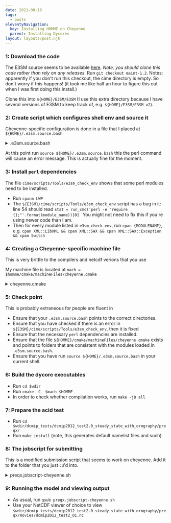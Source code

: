 ```yaml
---
date: 2021-08-16
tags:
  - posts
eleventyNavigation:
  key: Installing HOMME on Cheyenne
  parent: Installing Dycores
layout: layouts/post.njk
---
```




### 1: Download the code

The E3SM source seems to be available [here](https://github.com/E3SM-Project/E3SM).
_Note, you should clone this code rather than rely on any releases._
Run `git checkout maint-1.2`.
<span class="todo">
  Notes: apparently if you don't run this checkout, the cime directory is empty. So don't worry if this happens! (it took me like half an hour to figure this out when I was first doing this install.)
</span>

Clone this into `${HOME}/E3SM/E3SM` (I use this extra directory because I have several versions
of E3SM to keep track of, e.g. `${HOME}/E3SM/E3SM_v2`).

### 2: Create script which configures shell env and source it
Cheyenne-specific configuration is done in a file that I placed at `${HOME}/.e3sm.source.bash`


<details>
<summary>.e3sm.source.bash</summary>
  
```
  
module load intel/18.0.5  openmpi/4.0.5
module load netcdf-mpi/4.7.4
module load pnetcdf/1.12.2

eval "$(perl -I$HOME/perl5/lib/perl5 -Mlocal::lib):"
export PERL5LIB=$HOME/perl5:$PERL5LIB


export E3SM="$HOME/E3SM/E3SM"
export HOMME="$E3SM/components/homme"
export wdir="/glade/scratch/${USER}/HOMME"
export mach="${HOMME}/cmake/machineFiles/cheyenne.cmake"
  
```
</details>

At this point run `source ${HOME}/.e3sm.source.bash` this the perl command will cause an error message. 
This is actually fine for the moment.

### 3: Install `perl` dependencies



The file `cime/scripts/Tools/e3sm_check_env`  shows that some perl modules need to be installed.

- Run `cpanm LWP`
- The `${E3SM}/cime/scripts/Tools/e3sm_check_env` script has a bug in it: line 54 should read `stat = run_cmd('perl -e "require {};"'.format(module_name))[0] `
<span class="todo"> You might not need to fix this if you're using newer code than I am.</span>
- Then for every module listed in `e3sm_check_env`, run `cpan {MODULENAME}`, e.g. `cpan XML::LibXML && cpan XML::SAX && cpan XML::SAX::Exception && cpan Switch`



  

### 4: Creating a Cheyenne-specific machine file

<span class="todo">This is very brittle to the compilers and netcdf verions that
you use</span>



My machine file is located at `mach = $homme/cmake/machineFiles/cheyenne.cmake`

<details>
<summary>cheyenne.cmake</summary>

```
SET (CMAKE_Fortran_COMPILER mpif90 CACHE FILEPATH "")
SET (CMAKE_C_COMPILER mpicc CACHE FILEPATH "")
SET (CMAKE_CXX_COMPILER mpicc CACHE FILEPATH "")
SET (NetCDF_C /glade/u/apps/ch/opt/netcdf-mpi/4.7.4/openmpi/4.0.5/intel/18.0.5/ CACHE FILEPATH "") 
SET (NetCDF_C_LIBRARY /glade/u/apps/ch/opt/netcdf-mpi/4.7.4/openmpi/4.0.5/intel/18.0.5/lib/libnetcdf.so CACHE FILEPATH "")
SET (NetCDF_C_INCLUDE_DIR /glade/u/apps/ch/opt/netcdf-mpi/4.7.4/openmpi/4.0.5/intel/18.0.5/include CACHE FILEPATH "")
SET (NetCDF_Fortran /glade/u/apps/ch/opt/netcdf-mpi/4.7.4/openmpi/4.0.5/intel/18.0.5/ CACHE FILEPATH "") 
SET (NetCDF_Fortran_LIBRARY /glade/u/apps/ch/opt/netcdf-mpi/4.7.4/openmpi/4.0.5/intel/18.0.5/lib/libnetcdff.so CACHE FILEPATH "")
SET (NetCDF_Fortran_INCLUDE_DIR /glade/u/apps/ch/opt/netcdf-mpi/4.7.4/openmpi/4.0.5/intel/18.0.5/include CACHE FILEPATH "")
SET (HDF5_C_LIBRARY /glade/u/apps/ch/opt/netcdf-mpi/4.7.4/openmpi/4.0.5/intel/18.0.5/lib/libhdf5.so CACHE FILEPATH "")
SET (HDF5_C_INCLUDE_DIR /glade/u/apps/ch/opt/netcdf-mpi/4.7.4/openmpi/4.0.5/intel/18.0.5/include CACHE FILEPATH "")
SET (HDF5_HL_LIBRARY /glade/u/apps/ch/opt/netcdf-mpi/4.7.4/openmpi/4.0.5/intel/18.0.5/lib/libhdf5_hl.so CACHE FILEPATH "")
SET (HDF5_HL_INCLUDE_DIR /glade/u/apps/ch/opt/netcdf-mpi/4.7.4/openmpi/4.0.5/intel/18.0.5/include CACHE FILEPATH "")
SET (PNETCDF_DIR /glade/u/apps/ch/opt/pnetcdf/1.12.2/openmpi/4.0.5/intel/18.0.5/ CACHE FILEPATH "")






SET (WITH_PNETCDF TRUE CACHE FILEPATH "")

# hack until findnetcdf is updated to look for netcdf.mod
#SET (ADD_Fortran_FLAGS "-I/usr/lib64/gfortran/modules" CACHE STRING "")

SET (USE_QUEUING FALSE CACHE BOOL "")
SET (HOMME_FIND_BLASLAPACK TRUE CACHE BOOL "")


```  

</details>

### 5: Check point
This is probably extraneous for people are fluent in 

* Ensure that your `.e3sm.source.bash` points to the correct directories.
* Ensure that you have checked if there is an error in `${E3SM}/cime/scripts/Tools/e3sm_check_env`, then it is fixed
* Ensure that the necessary `perl` dependencies are installed.
* Ensure that the file `${HOMME}/cmake/machineFiles/cheyenne.cmake` exists and points to
folders that are consistent with the modules loaded in `.e3sm.source.bash`.
* Ensure that you have run `source ${HOME}/.e3sm.source.bash` in your current shell.


### 6: Build the dycore executables
* Run `cd $wdir`
* Run `cmake -C  $mach $HOMME`
* In order to check whether compilation works, run `make -j8 all`

### 7: Prepare the acid test

- Run `cd $wdir/dcmip_tests/dcmip2012_test2.0_steady_state_with_orography/preqx/`
- Run `make install` (note, this generates default namelist files and such)

### 8: The jobscript for submitting
This is a modified submission script that seems to work on cheyenne. Add it to the folder that you just `cd`'d into.

<details>
<summary>
preqx.jobscript-cheyenne.sh
</summary>

```
#!/bin/bash
#
#PBS -N PREQX_ACID_TEST
#PBS -A YOUR_PROJECT
#PBS -l walltime=01:00:00
#PBS -q regular
#PBS -M YOUR_USERNAME
#PBS -l select=1:ncpus=36:mpiprocs=36
#
# 25 nodes, 30min sufficient for all 5 runs
# 12 nodes, 10min for r400 an r100
# 

source ${HOME}/.e3sm.source.bash
export OMP_NUM_THREADS=2
export MV2_ENABLE_AFFINITY=0
NCPU=36
EXEC=../../../test_execs/preqx-nlev30-interp/preqx-nlev30-interp



function run { 
local NCPU=$1
echo "NCPU = $NCPU"
namelist=namelist-$prefix.nl
\cp -f $namelist input.nl
date
mpirun -np ${NCPU} $EXEC < input.nl
date

}

prefix=default    ; run $(($NCPU>384?384:NCPU))


```
  
</details>

### 9: Running the model and viewing output
  
- As usual, run `qsub preqx.jobscript-cheyenne.sh`
- Use your NetCDF viewer of choice to view `$wdir/dcmip_tests/dcmip2012_test2.0_steady_state_with_orography/preqx/movies/dcmip2012_test2_01.nc`
  

  
  



